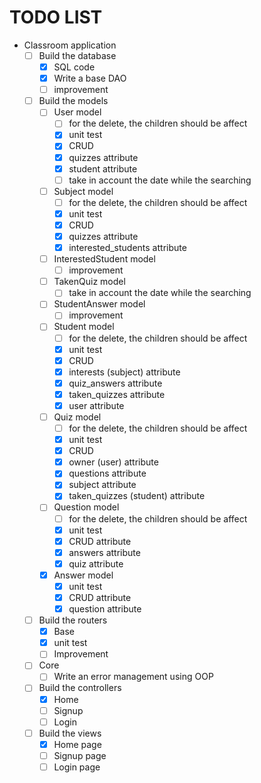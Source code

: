 # TODO LIST
- Classroom application
	- [ ] Build the database
		- [x] SQL code
		- [x] Write a base DAO
		- [ ] improvement
	- [ ] Build the models
		- [ ] User model
			- [ ] for the delete, the children should be affect
			- [x] unit test
			- [x] CRUD
			- [x] quizzes attribute
			- [x] student attribute
			- [ ] take in account the date while the searching
		- [ ] Subject model
			- [ ] for the delete, the children should be affect
			- [x] unit test
			- [x] CRUD
			- [x] quizzes attribute
			- [x] interested_students attribute
		- [ ] InterestedStudent model
			- [ ] improvement
		- [ ] TakenQuiz model
			- [ ] take in account the date while the searching
		- [ ] StudentAnswer model
			- [ ] improvement 
		- [ ] Student model
			- [ ] for the delete, the children should be affect
			- [x] unit test
			- [x] CRUD
			- [x] interests (subject) attribute
			- [x] quiz_answers attribute
			- [x] taken_quizzes attribute
			- [x] user attribute
		- [ ] Quiz model
			- [ ] for the delete, the children should be affect
			- [x] unit test
			- [x] CRUD
			- [x] owner (user) attribute
			- [x] questions attribute
			- [x] subject attribute
			- [x] taken_quizzes (student) attribute
		- [ ] Question model
			- [ ] for the delete, the children should be affect
			- [x] unit test
			- [x] CRUD attribute
			- [x] answers attribute
			- [x] quiz attribute
		- [x] Answer model
			- [x] unit test
			- [x] CRUD attribute
			- [x] question attribute
	- [ ] Build the routers
		- [x] Base
		- [x] unit test
		- [ ] Improvement
	- [ ] Core
		- [ ] Write an error management using OOP
	- [ ] Build the controllers
		- [x] Home
		- [ ] Signup
		- [ ] Login
	- [ ] Build the views
		- [x] Home page
		- [ ] Signup page
		- [ ] Login page
